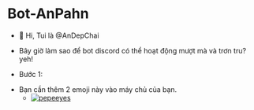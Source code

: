# Bot-AnPahn
- 👋 Hi, Tui là @AnDepChai

* Bây giờ làm sao để bot discord có thể hoạt động mượt mà và trơn tru?
yeh!
- Bước 1:
* Bạn cần thêm 2 emoji này vào máy chủ của bạn.
  + [![pepeeyes](https://cdn3.emoji.gg/emojis/3389-pepeeyes.png)](https://emoji.gg/emoji/3389-pepeeyes)
